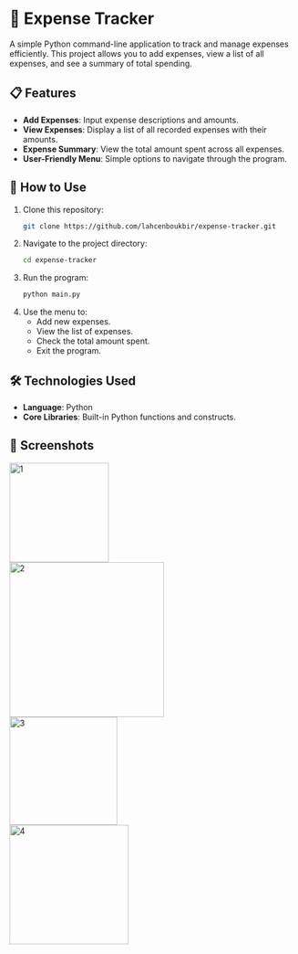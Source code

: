 # 💸 Expense Tracker

A simple Python command-line application to track and manage expenses efficiently. This project allows you to add expenses, view a list of all expenses, and see a summary of total spending.

## 📋 Features

- **Add Expenses**: Input expense descriptions and amounts.
- **View Expenses**: Display a list of all recorded expenses with their amounts.
- **Expense Summary**: View the total amount spent across all expenses.
- **User-Friendly Menu**: Simple options to navigate through the program.

## 🚀 How to Use

1. Clone this repository:
    ```sh
    git clone https://github.com/lahcenboukbir/expense-tracker.git
    ```
2. Navigate to the project directory:
    ```sh
    cd expense-tracker
    ```
3. Run the program:
    ```sh
    python main.py
    ```
4. Use the menu to:
    - Add new expenses.
    - View the list of expenses.
    - Check the total amount spent.
    - Exit the program.

## 🛠️ Technologies Used

- **Language**: Python
- **Core Libraries**: Built-in Python functions and constructs.

## 📸 Screenshots

<img width="174" alt="1" src="https://github.com/user-attachments/assets/2209138c-57e6-4dd4-89d4-bba17c805be6"> <br>
<img width="271" alt="2" src="https://github.com/user-attachments/assets/788a5c24-54cf-4e82-a15a-9da717aaeef5"> <br>
<img width="189" alt="3" src="https://github.com/user-attachments/assets/dd8f496a-7832-44e1-944e-b2c85311e295"> <br>
<img width="209" alt="4" src="https://github.com/user-attachments/assets/3a7c1c4f-08fd-46ef-adf1-7092f6f4c32d"> <br>
